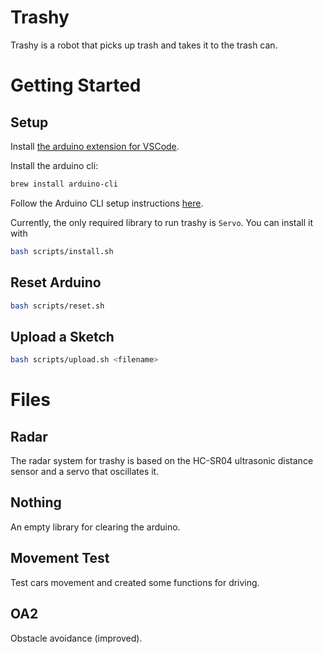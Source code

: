 # Trashy

Trashy is a robot that picks up trash and takes it to the trash can.

# Getting Started

## Setup

Install [the arduino extension for VSCode](https://github.com/microsoft/vscode-arduino).

Install the arduino cli:

```bash
brew install arduino-cli
```

Follow the Arduino CLI setup instructions [here](https://arduino.github.io/arduino-cli/0.29/getting-started/).

Currently, the only required library to run trashy is `Servo`. You can
install it with

```bash
bash scripts/install.sh
```

## Reset Arduino

```bash
bash scripts/reset.sh
```

## Upload a Sketch

```bash
bash scripts/upload.sh <filename>
```

# Files

## Radar

The radar system for trashy is based on the HC-SR04 ultrasonic distance sensor
and a servo that oscillates it.

## Nothing

An empty library for clearing the arduino.

## Movement Test

Test cars movement and created some functions for driving.

## OA2

Obstacle avoidance (improved).
